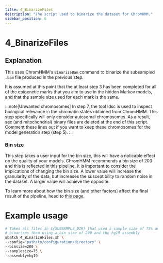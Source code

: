 ```yaml
---
title: 4_BinarizeFiles
description: "The script used to binarize the dataset for ChromHMM."
sidebar_position: 6
---
```



# 4_BinarizeFiles

## Explanation

This uses ChromHMM's `BinarizeBam` command to binarize the subsampled `.bam` file produced in the previous step.

It is assumed at this point that the at least step 3 has been completed for all of the epigenetic marks that you aim to use in the hidden Markov models, and that the sample size used for each mark is the same.

:::note[Unwanted chromosomes]
In step 7, the tool ldsc is used to inspect biological relevance in the chromatin
states obtained from ChromHMM. This step specifically will only consider autosomal
chromosomes. As a result, sex (and mitochondrial) binary files are deleted at the
end of this script. Comment these lines out if you want to keep these chromosomes
for the model generation step (step 5).
:::

### Bin size

This step takes a user input for the bin size, this will have a noticable effect on the quality of your models. ChromHMM recommends a bin size of 200 and this is reflected in this pipeline. It is important to consider the implications of changing the bin size. A lower value will increase the granularity of the data, but increases the susceptibility to random noise in the dataset. A larger value will achieve the opposite. 

To learn more about how the bin size (and other factors) affect the final result of the pipeline, head to [this page](/ChromOptimise/Factors-that-affect-the-output.md).

# Example usage

```bash
# Takes all files in ${SUBSAMPLE_DIR} that used a sample size of 75% and
# binarizes them using a bin size of 200 and the hg19 assembly
sbatch 4_BinarizeFiles.sh \
--config="path/to/configuration/directory" \
--binsize=200 \
--samplesize=75 \
--assembly=hg19
```
